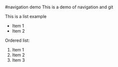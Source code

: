 #navigation demo
This is a demo of navigation and git

This is a list example
* Item 1
* Item 2

Ordered list:

1. Item 1
2. Item 2
3. Item 3
